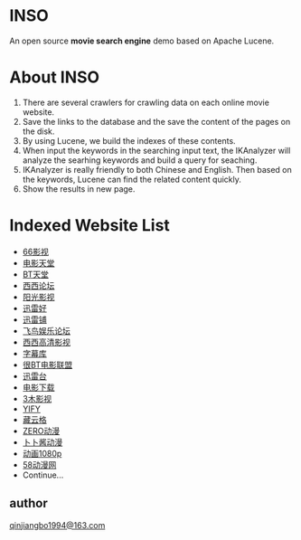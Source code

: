 # INSO
An open source **movie search engine** demo based on Apache Lucene.
# About INSO
1. There are several crawlers for crawling data on each online movie website.
2. Save the links to the database and the save the content of the pages on the disk.
3. By using Lucene, we build the indexes of these contents.
4. When input the keywords in the searching input text, the IKAnalyzer will analyze the searhing keywords and build a query for seaching.
5. IKAnalyzer is really friendly to both Chinese and English. Then based on the keywords, Lucene can find the related content quickly.
6. Show the results in new page.
# Indexed Website List
- [66影视](http://www.66ys.cc/)
- [电影天堂](http://www.dytt8.net/)
- [BT天堂](http://www.bttiantang.com/)
- [西西论坛](http://www.xixizhan.com/)
- [阳光影视](http://www.dy2018.com/)
- [迅雷好](http://xunleihao.com/)
- [迅雷铺](http://www.xunleipu.com/)
- [飞鸟娱乐论坛](http://bbs.hdbird.com/)
- [西西高清影视](http://www.xixihd.com/)
- [字幕库](http://www.zimuku.net/)
- [很BT电影联盟](http://henbt.com/)
- [迅雷台](http://www.xunleitai.com/)
- [电影下载](http://www.dyxz.org/)
- [3木影视](http://www.3mu.cc/)
- [YIFY](https://yts.to/browse-movies)
- [藏云格](http://www.cangyunge.com/)
- [ZERO动漫](http://dmxz.zerodm.tv/)
- [卜卜酱动漫](http://d.dmm.hk/)
- [动画1080p](http://dm1080p.com/)
- [58动漫网](http://www.58dm.com/)
- Continue...
## author
qinjiangbo1994@163.com
